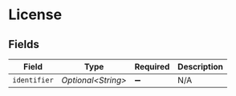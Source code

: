 # License


## Fields

| Field               | Type                | Required            | Description         |
| ------------------- | ------------------- | ------------------- | ------------------- |
| `identifier`        | *Optional\<String>* | :heavy_minus_sign:  | N/A                 |